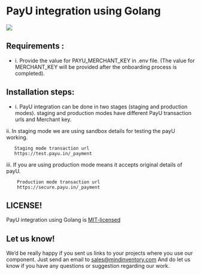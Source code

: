 # PayU integration using Golang 

<img src="https://raw.githubusercontent.com/Mindinventory/Golang-PayU/master/payU.png">

## Requirements : 
 
* i.  Provide the value for PAYU_MERCHANT_KEY in .env file. (The value for MERCHANT_KEY will be provided after the onboarding process is completed).
      
## Installation steps:

* i. PayU integration can be done in two stages (staging and production modes).
           staging and production modes have different PayU transaction urls and Merchant key.

ii. In staging mode we are using sandbox details for testing the payU working.
       
       Staging mode transaction url 
       https://test.payu.in/_payment
        
iii. If you are using production mode means it accepts original details of payU. 
  
        Production mode transaction url    
        https://secure.payu.in/_payment    
    
## LICENSE!

PayU integration using Golang is [MIT-licensed](https://github.com/mindinventory/Golang-PayU/blob/master/LICENSE)

## Let us know!
We’d be really happy if you sent us links to your projects where you use our component. Just send an email to sales@mindinventory.com And do let us know if you have any questions or suggestion regarding our work.
      
